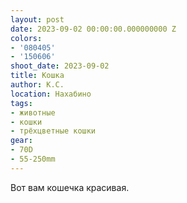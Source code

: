 ```yaml
---
layout: post
date: 2023-09-02 00:00:00.000000000 Z
colors:
- '080405'
- '150606'
shoot_date: 2023-09-02
title: Кошка
author: К.С.
location: Нахабино
tags:
- животные
- кошки
- трёхцветные кошки
gear:
- 70D
- 55-250mm
---
```

Вот вам кошечка красивая.

